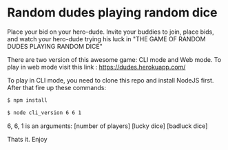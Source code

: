 # Random dudes playing random dice

Place your bid on your hero-dude.
Invite your buddies to join, place bids,
and watch your hero-dude trying his luck 
in "THE GAME OF RANDOM DUDES PLAYING RANDOM DICE"

There are two version of this awesome game: CLI mode and Web mode.
To play in web mode visit this link :
https://dudes.herokuapp.com/

To play in CLI mode, you need to clone this repo and install NodeJS first. After that fire up these commands:


```sh
$ npm install
```

```sh
$ node cli_version 6 6 1
```

6, 6, 1 is an arguments: [number of players] [lucky dice] [badluck dice]

Thats it.
Enjoy
